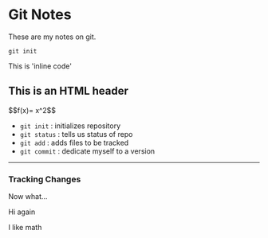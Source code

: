 # Git Notes 

These are my notes on git. 

```
git init
```

This is 'inline code'


<h2>This is an HTML header</h2>
$$f(x)= x^2$$

* `git init` : initializes repository
* `git status` : tells us status of repo
* `git add` : adds files to be tracked 
* `git commit` : dedicate myself to a version 

---

### Tracking Changes 

Now what...

Hi again 

I like math
